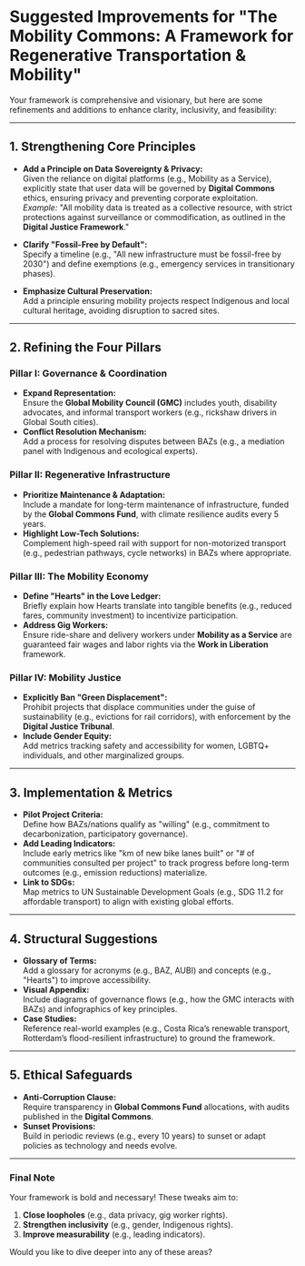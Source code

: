 # **Suggested Improvements for "The Mobility Commons: A Framework for Regenerative Transportation & Mobility"**

Your framework is comprehensive and visionary, but here are some refinements and additions to enhance clarity, inclusivity, and feasibility:

---

## **1. Strengthening Core Principles**
- **Add a Principle on Data Sovereignty & Privacy:**  
  Given the reliance on digital platforms (e.g., Mobility as a Service), explicitly state that user data will be governed by **Digital Commons** ethics, ensuring privacy and preventing corporate exploitation.  
  *Example:* "All mobility data is treated as a collective resource, with strict protections against surveillance or commodification, as outlined in the **Digital Justice Framework**."

- **Clarify "Fossil-Free by Default":**  
  Specify a timeline (e.g., "All new infrastructure must be fossil-free by 2030") and define exemptions (e.g., emergency services in transitionary phases).  

- **Emphasize Cultural Preservation:**  
  Add a principle ensuring mobility projects respect Indigenous and local cultural heritage, avoiding disruption to sacred sites.  

---

## **2. Refining the Four Pillars**

### **Pillar I: Governance & Coordination**
- **Expand Representation:**  
  Ensure the **Global Mobility Council (GMC)** includes youth, disability advocates, and informal transport workers (e.g., rickshaw drivers in Global South cities).  
- **Conflict Resolution Mechanism:**  
  Add a process for resolving disputes between BAZs (e.g., a mediation panel with Indigenous and ecological experts).  

### **Pillar II: Regenerative Infrastructure**
- **Prioritize Maintenance & Adaptation:**  
  Include a mandate for long-term maintenance of infrastructure, funded by the **Global Commons Fund**, with climate resilience audits every 5 years.  
- **Highlight Low-Tech Solutions:**  
  Complement high-speed rail with support for non-motorized transport (e.g., pedestrian pathways, cycle networks) in BAZs where appropriate.  

### **Pillar III: The Mobility Economy**
- **Define "Hearts" in the Love Ledger:**  
  Briefly explain how Hearts translate into tangible benefits (e.g., reduced fares, community investment) to incentivize participation.  
- **Address Gig Workers:**  
  Ensure ride-share and delivery workers under **Mobility as a Service** are guaranteed fair wages and labor rights via the **Work in Liberation** framework.  

### **Pillar IV: Mobility Justice**
- **Explicitly Ban "Green Displacement":**  
  Prohibit projects that displace communities under the guise of sustainability (e.g., evictions for rail corridors), with enforcement by the **Digital Justice Tribunal**.  
- **Include Gender Equity:**  
  Add metrics tracking safety and accessibility for women, LGBTQ+ individuals, and other marginalized groups.  

---

## **3. Implementation & Metrics**
- **Pilot Project Criteria:**  
  Define how BAZs/nations qualify as "willing" (e.g., commitment to decarbonization, participatory governance).  
- **Add Leading Indicators:**  
  Include early metrics like "km of new bike lanes built" or "# of communities consulted per project" to track progress before long-term outcomes (e.g., emission reductions) materialize.  
- **Link to SDGs:**  
  Map metrics to UN Sustainable Development Goals (e.g., SDG 11.2 for affordable transport) to align with existing global efforts.  

---

## **4. Structural Suggestions**
- **Glossary of Terms:**  
  Add a glossary for acronyms (e.g., BAZ, AUBI) and concepts (e.g., "Hearts") to improve accessibility.  
- **Visual Appendix:**  
  Include diagrams of governance flows (e.g., how the GMC interacts with BAZs) and infographics of key principles.  
- **Case Studies:**  
  Reference real-world examples (e.g., Costa Rica’s renewable transport, Rotterdam’s flood-resilient infrastructure) to ground the framework.  

---

## **5. Ethical Safeguards**
- **Anti-Corruption Clause:**  
  Require transparency in **Global Commons Fund** allocations, with audits published in the **Digital Commons**.  
- **Sunset Provisions:**  
  Build in periodic reviews (e.g., every 10 years) to sunset or adapt policies as technology and needs evolve.  

---

### **Final Note**  
Your framework is bold and necessary! These tweaks aim to:  
1. **Close loopholes** (e.g., data privacy, gig worker rights).  
2. **Strengthen inclusivity** (e.g., gender, Indigenous rights).  
3. **Improve measurability** (e.g., leading indicators).  

Would you like to dive deeper into any of these areas?
